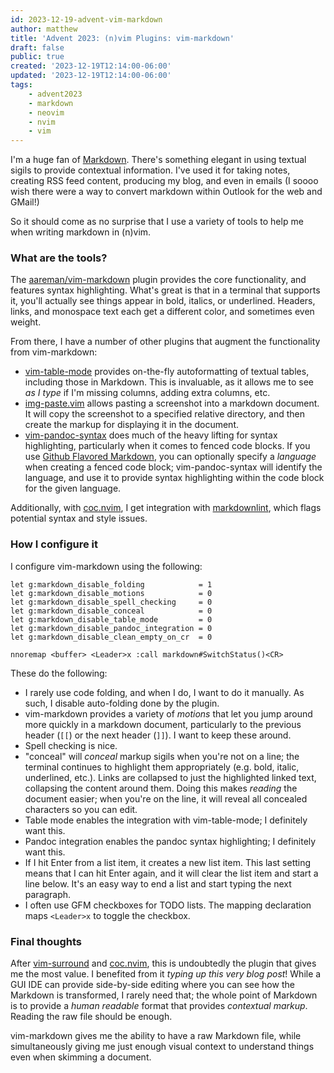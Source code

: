 ```yaml
---
id: 2023-12-19-advent-vim-markdown
author: matthew
title: 'Advent 2023: (n)vim Plugins: vim-markdown'
draft: false
public: true
created: '2023-12-19T12:14:00-06:00'
updated: '2023-12-19T12:14:00-06:00'
tags:
    - advent2023
    - markdown
    - neovim
    - nvim
    - vim
---
```

I'm a huge fan of [Markdown](https://www.markdownguide.org/).
There's something elegant in using textual sigils to provide contextual information.
I've used it for taking notes, creating RSS feed content, producing my blog, and even in emails (I soooo wish there were a way to convert markdown within Outlook for the web and GMail!)

So it should come as no surprise that I use a variety of tools to help me when writing markdown in (n)vim.

<!--- EXTENDED -->

### What are the tools?

The [aareman/vim-markdown](https://github.com/aareman/vim-markdown) plugin provides the core functionality, and features syntax highlighting.
What's great is that in a terminal that supports it, you'll actually see things appear in bold, italics, or underlined.
Headers, links, and monospace text each get a different color, and sometimes even weight.

From there, I have a number of other plugins that augment the functionality from vim-markdown:

- [vim-table-mode](dhruvasagar/vim-table-mode) provides on-the-fly autoformatting of textual tables, including those in Markdown.
  This is invaluable, as it allows me to see _as I type_ if I'm missing columns, adding extra columns, etc.
- [img-paste.vim](https://github.com/img-paste-devs/img-paste.vim) allows pasting a screenshot into a markdown document.
  It will copy the screenshot to a specified relative directory, and then create the markup for displaying it in the document.
- [vim-pandoc-syntax](https://github.com/vim-pandoc/vim-pandoc-syntax) does much of the heavy lifting for syntax highlighting, particularly when it comes to fenced code blocks.
  If you use [Github Flavored Markdown](https://github.github.com/gfm/), you can optionally specify a _language_ when creating a fenced code block; vim-pandoc-syntax will identify the language, and use it to provide syntax highlighting within the code block for the given language.

Additionally, with [coc.nvim](/blog/2023-12-17-advent-vim-coc.html), I get integration with [markdownlint](https://github.com/markdownlint/markdownlint), which flags potential syntax and style issues.

### How I configure it

I configure vim-markdown using the following:

```vimrc
let g:markdown_disable_folding            = 1
let g:markdown_disable_motions            = 0
let g:markdown_disable_spell_checking     = 0
let g:markdown_disable_conceal            = 0
let g:markdown_disable_table_mode         = 0
let g:markdown_disable_pandoc_integration = 0
let g:markdown_disable_clean_empty_on_cr  = 0

nnoremap <buffer> <Leader>x :call markdown#SwitchStatus()<CR>
```

These do the following:

- I rarely use code folding, and when I do, I want to do it manually.
  As such, I disable auto-folding done by the plugin.
- vim-markdown provides a variety of _motions_ that let you jump around more quickly in a markdown document, particularly to the previous header (`[[`) or the next header (`]]`).
  I want to keep these around.
- Spell checking is nice.
- "conceal" will _conceal_ markup sigils when you're not on a line; the terminal continues to highlight them appropriately (e.g. bold, italic, underlined, etc.).
  Links are collapsed to just the highlighted linked text, collapsing the content around them.
  Doing this makes _reading_ the document easier; when you're on the line, it will reveal all concealed characters so you can edit.
- Table mode enables the integration with vim-table-mode; I definitely want this.
- Pandoc integration enables the pandoc syntax highlighting; I definitely want this.
- If I hit Enter from a list item, it creates a new list item.
  This last setting means that I can hit Enter again, and it will clear the list item and start a line below.
  It's an easy way to end a list and start typing the next paragraph.
- I often use GFM checkboxes for TODO lists. The mapping declaration maps `<Leader>x` to toggle the checkbox.

### Final thoughts

After [vim-surround](/blog/2023-12-15-advent-vim-surround.html) and [coc.nvim](/blog/2023-12-17-advent-vim-coc.html), this is undoubtedly the plugin that gives me the most value.
I benefited from it _typing up this very blog post_!
While a GUI IDE can provide side-by-side editing where you can see how the Markdown is transformed, I rarely need that; the whole point of Markdown is to provide a _human readable_ format that provides _contextual markup_.
Reading the raw file should be enough.

vim-markdown gives me the ability to have a raw Markdown file, while simultaneously giving me just enough visual context to understand things even when skimming a document.
